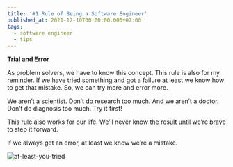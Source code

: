 ```yaml
---
title: '#1 Rule of Being a Software Engineer'
published_at: 2021-12-10T00:00:00.000+07:00
tags:
  - software engineer
  - tips
---
```


**Trial and Error**

As problem solvers, we have to know this concept. This rule is also for my reminder. If we have tried something and got a failure at least we know how to get that mistake. So, we can try more and error more.

We aren’t a scientist. Don’t do research too much. And we aren’t a doctor. Don’t do diagnosis too much. Try it first!

This rule also works for our life. We’ll never know the result until we’re brave to step it forward.

If we always get an error, at least we know we’re a mistake.

![at-least-you-tried](https://s3.amazonaws.com/revue/items/images/012/899/068/original/at-least-you-tried-trash.gif?1639132922)